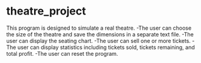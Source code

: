 # theatre_project
This program is designed to simulate a real theatre. 
 -The user can choose the size of the theatre and save the dimensions in a separate text file.
 -The user can display the seating chart.
 -The user can sell one or more tickets.
 -The user can display statistics including tickets sold, tickets remaining, and total profit.
 -The user can reset the program.
